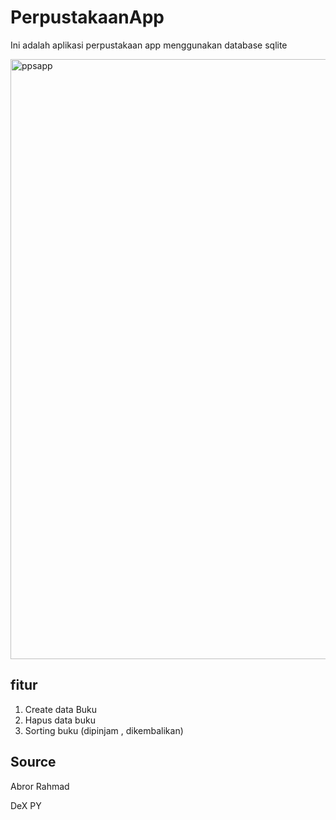 # PerpustakaanApp
Ini adalah aplikasi perpustakaan app menggunakan database sqlite

<img width="960" alt="ppsapp" src="https://user-images.githubusercontent.com/45890656/103523604-af76b300-4eae-11eb-8f74-465b050c31fe.PNG">



## fitur
1. Create data Buku
2. Hapus data buku
3. Sorting buku (dipinjam , dikembalikan)

## Source
Abror Rahmad

DeX PY
